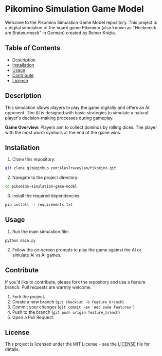 # Pikomino Simulation Game Model

Welcome to the Pikomino Simulation Game Model repository. This project is a digital simulation of the board game Pikomino (also known as "Heckmeck am Bratwurmeck" in German) created by Reiner Knizia. 

## Table of Contents

- [Description](#description)
- [Installation](#installation)
- [Usage](#usage)
- [Contribute](#contribute)
- [License](#license)

## Description

This simulation allows players to play the game digitally and offers an AI opponent. The AI is designed with basic strategies to simulate a natural player's decision-making processes during gameplay.

**Game Overview**: Players aim to collect dominos by rolling dices. The player with the most worm symbols at the end of the game wins.

## Installation

1. Clone this repository:
```bash
git clone git@github.com:AlexTraveylan/Pikomino.git
```

2. Navigate to the project directory:
```bash
cd pikomino-simulation-game-model
```

3. Install the required dependencies:
```bash
pip install -r requirements.txt
```

## Usage
1. Run the main simulation file:
```bash
python main.py
```
2. Follow the on-screen prompts to play the game against the AI or simulate AI vs AI games.

## Contribute

If you'd like to contribute, please fork the repository and use a feature branch. Pull requests are warmly welcome.

1. Fork the project.
2. Create a new branch (`git checkout -b feature_branch`)
3. Commit your changes (`git commit -am 'Add some features'`)
4. Push to the branch (`git push origin feature_branch`)
5. Open a Pull Request.

## License

This project is licensed under the MIT License - see the [LICENSE](LICENSE) file for details.

